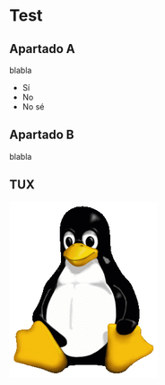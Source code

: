 # Test

## Apartado A

blabla

- Sí
- No
- No sé

## Apartado B

blabla

## TUX

!["Imagen del pingüino de Ubuntu"](/Tux.png)
